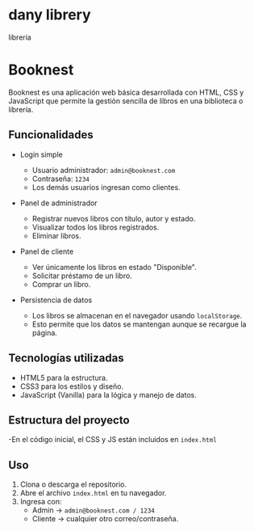 # dany librery
libreria 
# Booknest


Booknest es una aplicación web básica desarrollada con HTML, CSS y JavaScript que permite la gestión sencilla de libros en una biblioteca o librería.

## Funcionalidades

- Login simple  
  - Usuario administrador: `admin@booknest.com`  
  - Contraseña: `1234`  
  - Los demás usuarios ingresan como clientes.  

- Panel de administrador  
  - Registrar nuevos libros con título, autor y estado.  
  - Visualizar todos los libros registrados.  
  - Eliminar libros.  

- Panel de cliente  
  - Ver únicamente los libros en estado "Disponible".  
  - Solicitar préstamo de un libro.  
  - Comprar un libro.  

- Persistencia de datos  
  - Los libros se almacenan en el navegador usando `localStorage`.  
  - Esto permite que los datos se mantengan aunque se recargue la página.  

## Tecnologías utilizadas

- HTML5 para la estructura.  
- CSS3 para los estilos y diseño.  
- JavaScript (Vanilla) para la lógica y manejo de datos.  

## Estructura del proyecto


-En el código inicial, el CSS y JS están incluidos en `index.html`

## Uso

1. Clona o descarga el repositorio.  
2. Abre el archivo `index.html` en tu navegador.  
3. Ingresa con:  
   - Admin → `admin@booknest.com / 1234`  
   - Cliente → cualquier otro correo/contraseña.  

